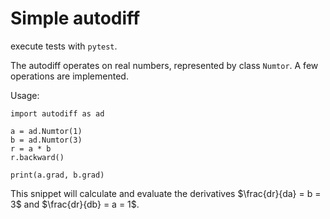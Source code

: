 # Simple autodiff

execute tests with `pytest`.

The autodiff operates on real numbers, represented by class `Numtor`.
A few operations are implemented. 

Usage:
``` 
import autodiff as ad 

a = ad.Numtor(1)
b = ad.Numtor(3)
r = a * b
r.backward()

print(a.grad, b.grad)
```
This snippet will calculate and evaluate the derivatives $\frac{dr}{da} = b = 3$ and $\frac{dr}{db} = a = 1$.
